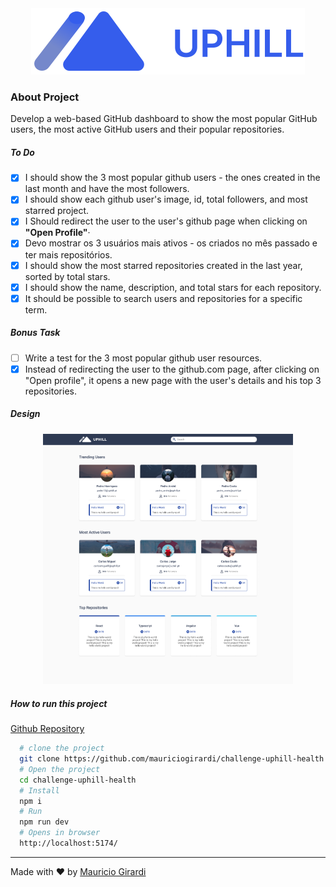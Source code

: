 <div align="center">
  <img src=".github/logo.svg">
</div>

### About Project

Develop a web-based GitHub dashboard to show the most popular GitHub users, the most active GitHub users and their popular repositories.

##### To Do

- [x] I should show the 3 most popular github users - the ones created in the last month and have the most followers.
- [x] I should show each github user's image, id, total followers, and most starred project.
- [x] I Should redirect the user to the user's github page when clicking on **"Open Profile"**·
- [x] Devo mostrar os 3 usuários mais ativos - os criados no mês passado e ter mais repositórios.
- [x] I should show the most starred repositories created in the last year, sorted by total stars.
- [x] I should show the name, description, and total stars for each repository.
- [x] It should be possible to search users and repositories for a specific term.

##### Bonus Task

- [ ] Write a test for the 3 most popular github user resources.
- [x] Instead of redirecting the user to the github.com page, after clicking on "Open profile", it opens a new page with the user's details and his top 3 repositories.

##### Design

<div align="center">
  <img src=".github/Homepage.png" width="400px">
</div>

##### How to run this project

[Github Repository](https://github.com/mauriciogirardi/challenge-uphill-health)

```bash
  # clone the project
  git clone https://github.com/mauriciogirardi/challenge-uphill-health.git
  # Open the project
  cd challenge-uphill-health
  # Install
  npm i
  # Run
  npm run dev
  # Opens in browser
  http://localhost:5174/
```

---

Made with :heart: by [Mauricio Girardi](https://www.linkedin.com/in/mauricio-girardi)
